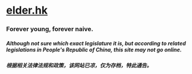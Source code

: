 # [elder.hk](https://elder.hk)
### Forever young, forever naive.
##### Although not sure which exact legislature it is, but according to related legislations in People's Republic of China, this site may not go online.
##### 根据相关法律法规和政策，该网站已凉，仅为存档，特此通告。


